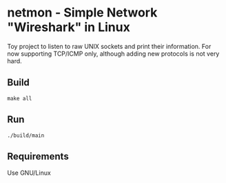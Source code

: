 # netmon - Simple Network "Wireshark" in Linux

Toy project to listen to raw UNIX sockets and print their information. For now supporting TCP/ICMP only, although adding
new protocols is not very hard.

## Build
`make all`

## Run
`./build/main`

## Requirements
Use GNU/Linux

